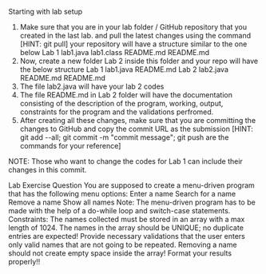Starting with lab setup
1. Make sure that you are in your lab folder / GitHub repository that you created in the last lab.  and pull the latest changes using the command [HINT: git pull]
your repository will have a structure similar to the one below
Lab 1
lab1.java
lab1.class
README.md
README.md
2. Now, create a new folder Lab 2 inside this folder and your repo will have the below structure
Lab 1
lab1.java
README.md
Lab 2
lab2.java
README.md
README.md
3. The file lab2.java will have your lab 2 codes
4. The file README.md in Lab 2 folder will have the documentation consisting of the description of the program, working, output, constraints for the program and the validations perfromed.
5. After creating all these changes, make sure that you are committing the changes to GitHub and copy the commit URL as the submission [HINT: git add --all; git commit -m "commit message"; git push are the commands for your reference]

NOTE: Those who want to change the codes for Lab 1 can include their changes in this commit.


Lab Exercise Question
You are supposed to create a menu-driven program that has the following menu options:
Enter a name
Search for a name
Remove a name
Show all names
Note:
The menu-driven program has to be made with the help of a do-while loop and switch-case statements.
Constraints:
The names collected must be stored in an array with a max length of 1024.
The names in the array should be UNIQUE; no duplicate entries are expected!
Provide necessary validations that the user enters only valid names that are not going to be repeated.
Removing a name should not create empty space inside the array!
Format your results properly!!